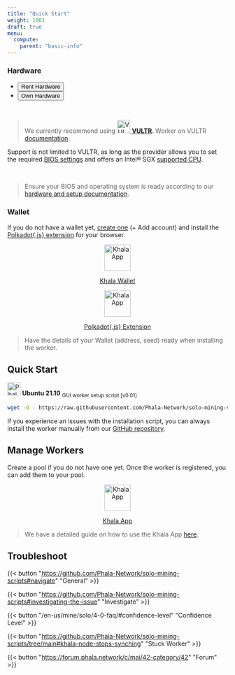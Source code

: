 ```yaml
---
title: "Quick Start"
weight: 1001
draft: true
menu:
  compute:
    parent: "basic-info"
---
```


### Hardware

<ul class="nav nav-tabs" id="myTab" role="tablist">
  <li class="nav-item" role="presentation">
    <button class="nav-link active" id="home-tab" data-bs-toggle="tab" data-bs-target="#home" type="button" role="tab" aria-controls="home" aria-selected="true">Rent Hardware</button>
  </li>
  <li class="nav-item" role="presentation">
    <button class="nav-link" id="profile-tab" data-bs-toggle="tab" data-bs-target="#profile" type="button" role="tab" aria-controls="profile" aria-selected="false">Own Hardware</button>
  </li>
</ul>

<div class="tab-content">
  <div class="tab-pane active" id="home" role="tabpanel" aria-labelledby="home-tab">
  <br>

> We currently recommend using <a href="https://www.vultr.com/products/bare-metal/"><img alt="VULTR Bare Metal" src="/images/docs/quick-start/mine-phala/signet__on-dark-blue-bg.png" width="30">
>    <b class="heading">[VULTR](https://www.vultr.com/products/bare-metal/). </b> Worker on VULTR [documentation](/en-us/general/mining/paas-miner/).
>  </a>
> </p>

Support is not limited to VULTR, as long as the provider allows you to set the required [BIOS settings](/en-us/mine/khala-mining/hardware-requirements/#check-your-bios) and offers an Intel® SGX [supported CPU](/en-us/mine/khala-mining/hardware-requirements/#2-confirm-the-cpu-supports-intel-sgx).

</p>
</details>

  </div>
  <div class="tab-pane" id="profile" role="tabpanel" aria-labelledby="profile-tab">
  <br>

> Ensure your BIOS and operating system is ready according to our [hardware and setup documentation](/en-us/mine/khala-mining/hardware-requirements).

  </div>
</div>

<script>
  var firstTabEl = document.querySelector('#myTab li:last-child a')
  var firstTab = new bootstrap.Tab(firstTabEl)

  firstTab.show()
</script>

### Wallet

If you do not have a wallet yet, [create one](https://polkadot.js.org/apps/?rpc=wss%3A%2F%2Fkhala-api.phala.network%2Fws#/accounts) (+ Add account) and install the [Polkadot{.js} extension](https://polkadot.js.org/extension) for your browser.

<div class="mediaList">

  <div class="item" style="text-align:center">
     <a href="https://polkadot.js.org/apps/?rpc=wss%3A%2F%2Fkhala-api.phala.network%2Fws#/accounts" target="_blank" rel="noopener noreferrer">
        <svg svg width="0" height="0" viewBox="0 0 25 21" fill="none" xmlns="http://www.w3.org/2000/svg">
           <img src="/images/general/khala.3558f6d9.svg" alt="Khala App" width="60" class="center"/>
           <p>Khala Wallet</p>
        </svg>
     </a>
  </div>
  <div class="item" style="text-align:center">
     <a href="https://polkadot.js.org/extension/" target="_blank" rel="noopener noreferrer">
        <svg svg width="0" height="0" viewBox="0 0 25 21" fill="none" xmlns="http://www.w3.org/2000/svg">
           <img src="/images/docs/khala-mining/polkadot-js.svg" alt="Khala App" width="60" class="center"/>
           <p>Polkadot{.js} Extension</p>
        </svg>
     </a>
  </div>
</div>

> Have the details of your Wallet (address, seed) ready when installing the worker.

## Quick Start

<p align="left">
    <img alt="Phala Network" src="https://user-images.githubusercontent.com/37558304/145892648-bc3562f8-47e0-4cc9-a8a1-05b1ee8baab1.png" width="30">
    <b class="heading">Ubuntu 21.10</b> <sub> GUI worker setup script [v0.01]</sub>
  </a>
</p>

```bash
wget -O - https://raw.githubusercontent.com/Phala-Network/solo-mining-scripts/improvement-test/gui.sh | bash
```

If you experience an issues with the installation script, you can always install the worker manually from our [GitHub repository](https://github.com/Phala-Network/solo-mining-scripts#manual-installation).

## Manage Workers

Create a pool if you do not have one yet. Once the worker is registered, you can add them to your pool.

<div class="mediaList">
  <div class="item" style="text-align:center">
     <a href="https://app.phala.network/mining/" target="_blank" rel="noopener noreferrer">
        <svg svg width="0" height="0" viewBox="0 0 25 21" fill="none" xmlns="http://www.w3.org/2000/svg">
           <img src="/images/docs/khala-mining/phala_logo.png" alt="Khala App" width="60" class="center"/>
           <p>Khala App</p>
        </svg>
     </a>
  </div>
</div>

> We have a detailed guide on how to use the Khala App [here](/en-us/mine/solo/3-0-console/).

## Troubleshoot

{{< button "https://github.com/Phala-Network/solo-mining-scripts#navigate" "General" >}}

{{< button "https://github.com/Phala-Network/solo-mining-scripts#investigating-the-issue" "Investigate" >}}

{{< button "/en-us/mine/solo/4-0-faq/#confidence-level" "Confidence Level" >}}

{{< button "https://github.com/Phala-Network/solo-mining-scripts/tree/main#khala-node-stops-synching" "Stuck Worker" >}}

{{< button "https://forum.phala.network/c/mai/42-category/42" "Forum" >}}
